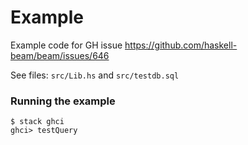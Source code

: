 # Example

Example code for GH issue https://github.com/haskell-beam/beam/issues/646

See files: `src/Lib.hs` and `src/testdb.sql`

### Running the example

    $ stack ghci
    ghci> testQuery

